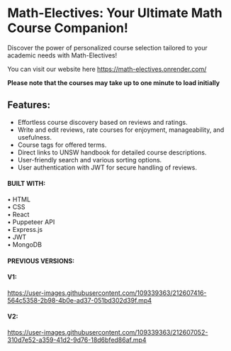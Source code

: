 # Math-Electives: Your Ultimate Math Course Companion!

Discover the power of personalized course selection tailored to your academic needs with Math-Electives!

You can visit our website here https://math-electives.onrender.com/

**Please note that the courses may take up to one minute to load initially**
<br />

## Features:
- Effortless course discovery based on reviews and ratings.
- Write and edit reviews, rate courses for enjoyment, manageability, and usefulness.
- Course tags for offered terms.
- Direct links to UNSW handbook for detailed course descriptions.
- User-friendly search and various sorting options.
- User authentication with JWT for secure handling of reviews.

#### BUILT WITH:
   • HTML
    <br />
   • CSS
    <br />
   • React
    <br />
   • Puppeteer API
    <br />
   • Express.js
    <br />
   • JWT
    <br />
   • MongoDB
    <br />



#### PREVIOUS VERSIONS:
#### V1:
https://user-images.githubusercontent.com/109339363/212607416-564c5358-2b98-4b0e-ad37-051bd302d39f.mp4

#### V2:
https://user-images.githubusercontent.com/109339363/212607052-310d7e52-a359-41d2-9d76-18d6bfed86af.mp4


    


